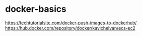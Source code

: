 # docker-basics

https://techtutorialsite.com/docker-push-images-to-dockerhub/
https://hub.docker.com/repository/docker/kavichelvan/ecs-ec2